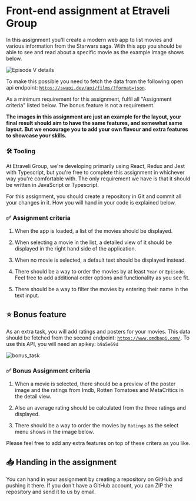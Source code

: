 # Front-end assignment at Etraveli Group

In this assignment you'll create a modern web app to list movies and various information from the Starwars saga. With this app you should be able to see and read about a specific movie as the example image shows below.

![Episode V details](https://user-images.githubusercontent.com/709159/39311976-a080c3f6-496e-11e8-88df-64642a3ef681.png)

To make this possible you need to fetch the data from the following open api endpoint: [`https://swapi.dev/api/films/?format=json`](https://swapi.dev/api/films/?format=json).

As a minimum requirement for this assignment, fulfil all "Assignment criteria" listed below. The bonus feature is not a requirement.

**The images in this assignment are just an example for the layout, your final result should aim to have the same features, and somewhat same layout. But we encourage you to add your own flavour and extra features to showcase your skills.**

### 🛠️ Tooling 

At Etraveli Group, we're developing primarily using React, Redux and Jest with Typescript, but you're free to complete this assignment in whichever way you're comfortable with. The only requirement we have is that it should be written in JavaScript or Typescript.

For this assignment, you should create a repository in Git and commit all your changes in it. How you will hand in your code is explained below.

### ✅  Assignment criteria
1. When the app is loaded, a list of the movies should be displayed.

2. When selecting a movie in the list, a detailed view of it should be displayed in the right hand side of the application.  

3. When no movie is selected, a default text should be displayed instead.

4. There should be a way to order the movies by at least `Year` or `Episode`. Feel free to add additional order options and functionality as you see fit. 

5. There should be a way to filter the movies by entering their name in the text input.

## ⭐️ Bonus feature 

As an extra task, you will add ratings and posters for your movies. This data should be fetched from the second endpoint: [`https://www.omdbapi.com/`](https://www.omdbapi.com/). To use this API, you will need an apikey: `b9a5e69d`

![bonus_task](https://user-images.githubusercontent.com/19295785/204007727-1023f65b-0707-46e0-9fc9-4d82d6651ab2.png)

### ✅  Bonus Assignment criteria
1. When a movie is selected, there should be a preview of the poster image and the ratings from Imdb, Rotten Tomatoes and MetaCritics in the detail view.

2. Also an average rating should be calculated from the three ratings and displayed.

3. There should be a way to order the movies by `Ratings` as the select menu shows in the image below.

Please feel free to add any extra features on top of these critera as you like. 

## 📥  Handing in the assignment

You can hand in your assignment by creating a repository on GitHub and pushing it there. If you don't have a GitHub account, you can ZIP the repository and send it to us by email.
